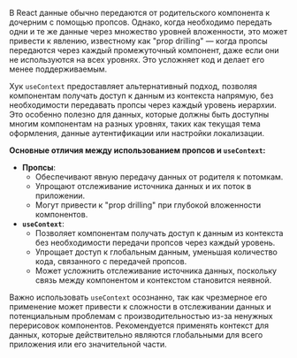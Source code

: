 В React данные обычно передаются от родительского компонента к дочерним с помощью пропсов. Однако, когда необходимо передать одни и те же данные через множество уровней вложенности, это может привести к явлению, известному как "prop drilling" — когда пропсы передаются через каждый промежуточный компонент, даже если они не используются на всех уровнях. Это усложняет код и делает его менее поддерживаемым.

Хук `useContext` предоставляет альтернативный подход, позволяя компонентам получать доступ к данным из контекста напрямую, без необходимости передавать пропсы через каждый уровень иерархии. Это особенно полезно для данных, которые должны быть доступны многим компонентам на разных уровнях, таких как текущая тема оформления, данные аутентификации или настройки локализации.


**Основные отличия между использованием пропсов и `useContext`:**

* **Пропсы**:
  * Обеспечивают явную передачу данных от родителя к потомкам.
  * Упрощают отслеживание источника данных и их поток в приложении.
  * Могут привести к "prop drilling" при глубокой вложенности компонентов.
* **`useContext`**:
  * Позволяет компонентам получать доступ к данным из контекста без необходимости передачи пропсов через каждый уровень.
  * Упрощает доступ к глобальным данным, уменьшая количество кода, связанного с передачей пропсов.
  * Может усложнить отслеживание источника данных, поскольку связь между компонентом и контекстом становится неявной.

Важно использовать `useContext` осознанно, так как чрезмерное его применение может привести к сложности в отслеживании данных и потенциальным проблемам с производительностью из-за ненужных перерисовок компонентов. Рекомендуется применять контекст для данных, которые действительно являются глобальными для всего приложения или его значительной части.
